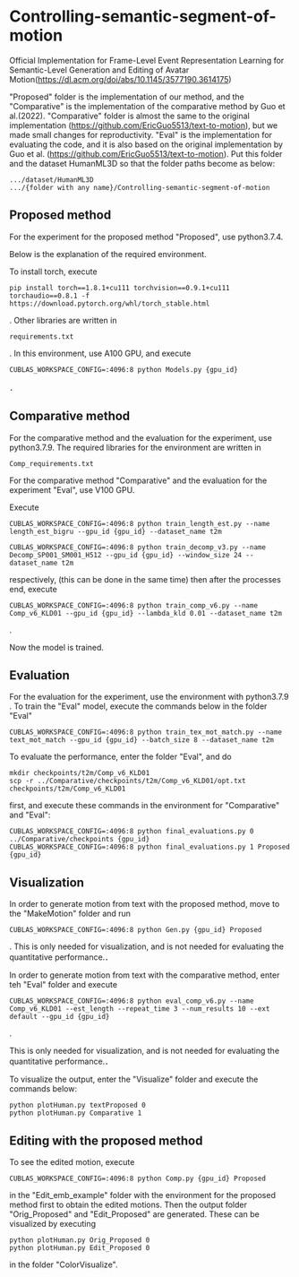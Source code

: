 # Controlling-semantic-segment-of-motion
Official Implementation for Frame-Level Event Representation Learning for Semantic-Level Generation and Editing of Avatar Motion(https://dl.acm.org/doi/abs/10.1145/3577190.3614175)



"Proposed" folder is the implementation of our method, and the "Comparative" is the implementation of the comparative method by Guo et al.(2022).
"Comparative" folder is almost the same to the original implementation (https://github.com/EricGuo5513/text-to-motion), but we made small changes for reproductivity.
"Eval" is the implementation for evaluating the code, and it is also based on the original implementation by Guo et al. (https://github.com/EricGuo5513/text-to-motion).
Put this folder and the dataset HumanML3D so that the folder paths become as below:

```
.../dataset/HumanML3D
.../{folder with any name}/Controlling-semantic-segment-of-motion
```

## Proposed method
For the experiment for the proposed method "Proposed", 
use python3.7.4.

Below is the explanation of the required environment.

To install torch, execute
```
pip install torch==1.8.1+cu111 torchvision==0.9.1+cu111 torchaudio==0.8.1 -f https://download.pytorch.org/whl/torch_stable.html
```
.
Other libraries are written in 
```
requirements.txt
```
.
In this environment, 
use A100 GPU, and execute
```
CUBLAS_WORKSPACE_CONFIG=:4096:8 python Models.py {gpu_id}
```
．

## Comparative method
For the comparative method and the evaluation for the experiment, use python3.7.9.
The required libraries for the environment are written in
```
Comp_requirements.txt
```

For the comparative method "Comparative" and the evaluation for the experiment "Eval", use
V100 GPU.

Execute
```
CUBLAS_WORKSPACE_CONFIG=:4096:8 python train_length_est.py --name length_est_bigru --gpu_id {gpu_id} --dataset_name t2m
```
```
CUBLAS_WORKSPACE_CONFIG=:4096:8 python train_decomp_v3.py --name Decomp_SP001_SM001_H512 --gpu_id {gpu_id} --window_size 24 --dataset_name t2m
```
respectively, (this can be done in the same time) then after the processes end, execute
```
CUBLAS_WORKSPACE_CONFIG=:4096:8 python train_comp_v6.py --name Comp_v6_KLD01 --gpu_id {gpu_id} --lambda_kld 0.01 --dataset_name t2m
```
.

Now the model is trained.


## Evaluation
For the evaluation for the experiment, use the environment with python3.7.9 .
To train the "Eval" model, execute the commands below in the folder "Eval"
```
CUBLAS_WORKSPACE_CONFIG=:4096:8 python train_tex_mot_match.py --name text_mot_match --gpu_id {gpu_id} --batch_size 8 --dataset_name t2m
```

To evaluate the performance, enter the folder
"Eval", and do
```
mkdir checkpoints/t2m/Comp_v6_KLD01
scp -r ../Comparative/checkpoints/t2m/Comp_v6_KLD01/opt.txt checkpoints/t2m/Comp_v6_KLD01
```
first, and execute these commands in the environment for "Comparative" and "Eval":
```
CUBLAS_WORKSPACE_CONFIG=:4096:8 python final_evaluations.py 0 ../Comparative/checkpoints {gpu_id}
CUBLAS_WORKSPACE_CONFIG=:4096:8 python final_evaluations.py 1 Proposed {gpu_id}
```


## Visualization
In order to generate motion from text with the proposed method, 
move to the "MakeMotion" folder and run 
```
CUBLAS_WORKSPACE_CONFIG=:4096:8 python Gen.py {gpu_id} Proposed
```
.
This is only needed for visualization, and is not needed for evaluating the quantitative performance.．

In order to generate motion from text with the comparative method, enter teh "Eval" folder and execute
```
CUBLAS_WORKSPACE_CONFIG=:4096:8 python eval_comp_v6.py --name Comp_v6_KLD01 --est_length --repeat_time 3 --num_results 10 --ext default --gpu_id {gpu_id}
```
.


This is only needed for visualization, and is not needed for evaluating the quantitative performance.．




To visualize the output, enter the "Visualize" folder and execute the commands below:
```
python plotHuman.py textProposed 0
python plotHuman.py Comparative 1
```

## Editing with the proposed method
To see the edited motion, execute 
```
CUBLAS_WORKSPACE_CONFIG=:4096:8 python Comp.py {gpu_id} Proposed
```
in the "Edit_emb_example" folder with the environment for the proposed method first to obtain the edited motions.
Then the output folder "Orig_Proposed" and "Edit_Proposed" are generated.
These can be visualized by executing 
```
python plotHuman.py Orig_Proposed 0
python plotHuman.py Edit_Proposed 0
```
in the folder "ColorVisualize".
